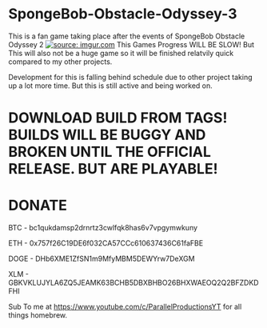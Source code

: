 # SpongeBob-Obstacle-Odyssey-3
This is a fan game taking place after the events of SpongeBob Obstacle Odyssey 2
<a href="https://imgur.com/a/cqB9GeU"><img src="https://i.imgur.com/WldsNkj.png" title="source: imgur.com" /></a>
This Games Progress WILL BE SLOW! But This will also not be a huge game so it will be finished relatvily quick compared to my other projects.

Development for this is falling behind schedule due to other project taking up a lot more time. But this is still active and being worked on.

# DOWNLOAD BUILD FROM TAGS! BUILDS WILL BE BUGGY AND BROKEN UNTIL THE OFFICIAL RELEASE. BUT ARE PLAYABLE!

# DONATE

BTC - bc1qukdamsp2drnrtz3cwlfqk8has6v7vpgymwkuny

ETH - 0x757f26C19DE6f032CA57CCc610637436C61faFBE

DOGE - DHb6XME1ZfSN1m9MfyMBM5DEWYrw7DeXGM

XLM - GBKVKLUJYLA6ZQ5JEAMK63BCHB5DBXBHBO26BHXWAEOQ2Q2BFZDKDFHI


Sub To me at https://www.youtube.com/c/ParallelProductionsYT for all things homebrew.
